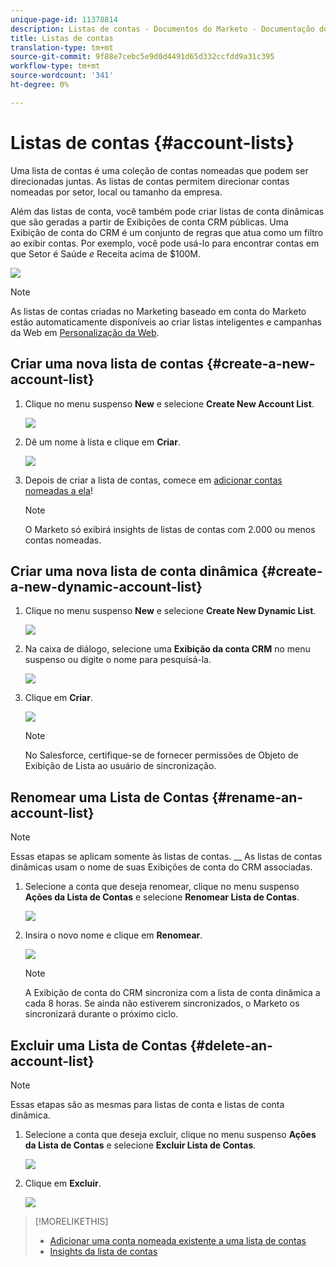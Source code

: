 ```yaml
---
unique-page-id: 11378814
description: Listas de contas - Documentos do Marketo - Documentação do produto
title: Listas de contas
translation-type: tm+mt
source-git-commit: 9f88e7cebc5e9d0d4491d65d332ccfdd9a31c395
workflow-type: tm+mt
source-wordcount: '341'
ht-degree: 0%

---
```



# Listas de contas {#account-lists}

Uma lista de contas é uma coleção de contas nomeadas que podem ser direcionadas juntas. As listas de contas permitem direcionar contas nomeadas por setor, local ou tamanho da empresa.

Além das listas de conta, você também pode criar listas de conta dinâmicas que são geradas a partir de Exibições de conta CRM públicas. Uma Exibição de conta do CRM é um conjunto de regras que atua como um filtro ao exibir contas. Por exemplo, você pode usá-lo para encontrar contas em que Setor é Saúde *e* Receita acima de $100M.

![](assets/one.png)

>[!NOTE]
>
>As listas de contas criadas no Marketing baseado em conta do Marketo estão automaticamente disponíveis ao criar listas inteligentes e campanhas da Web em [Personalização da Web](/help/marketo/product-docs/web-personalization/using-web-segments/web-segments.md).

## Criar uma nova lista de contas {#create-a-new-account-list}

1. Clique no menu suspenso **New** e selecione **Create New Account List**.

   ![](assets/1a.png)

1. Dê um nome à lista e clique em **Criar**.

   ![](assets/three-0.png)

1. Depois de criar a lista de contas, comece em [adicionar contas nomeadas a ela](/help/marketo/product-docs/target-account-management/target/named-accounts/add-an-existing-named-account-to-an-account-list.md)!

   >[!NOTE]
   >
   >O Marketo só exibirá insights de listas de contas com 2.000 ou menos contas nomeadas.

## Criar uma nova lista de conta dinâmica {#create-a-new-dynamic-account-list}

1. Clique no menu suspenso **New** e selecione **Create New Dynamic List**.

   ![](assets/1.png)

1. Na caixa de diálogo, selecione uma **Exibição da conta CRM** no menu suspenso ou digite o nome para pesquisá-la.

   ![](assets/image2017-7-18-9-48-23.png)

1. Clique em **Criar**.

   ![](assets/step4.jpg)

   >[!NOTE]
   >
   >No Salesforce, certifique-se de fornecer permissões de Objeto de Exibição de Lista ao usuário de sincronização.

## Renomear uma Lista de Contas {#rename-an-account-list}

>[!NOTE]
>
>Essas etapas se aplicam somente às listas de contas. __ As listas de contas dinâmicas usam o nome de suas Exibições de conta do CRM associadas.

1. Selecione a conta que deseja renomear, clique no menu suspenso **Ações da Lista de Contas** e selecione **Renomear Lista de Contas**.

   ![](assets/three.png)

1. Insira o novo nome e clique em **Renomear**.

   ![](assets/four.png)

   >[!NOTE]
   >
   >A Exibição de conta do CRM sincroniza com a lista de conta dinâmica a cada 8 horas. Se ainda não estiverem sincronizados, o Marketo os sincronizará durante o próximo ciclo.

## Excluir uma Lista de Contas {#delete-an-account-list}

>[!NOTE]
>
>Essas etapas são as mesmas para listas de conta e listas de conta dinâmica.

1. Selecione a conta que deseja excluir, clique no menu suspenso **Ações da Lista de Contas** e selecione **Excluir Lista de Contas**.

   ![](assets/five.png)

1. Clique em **Excluir**.

   ![](assets/six.png)

>[!MORELIKETHIS]
>
>* [Adicionar uma conta nomeada existente a uma lista de contas](/help/marketo/product-docs/target-account-management/target/named-accounts/add-an-existing-named-account-to-an-account-list.md)
>* [Insights da lista de contas](/help/marketo/product-docs/target-account-management/measure/account-list-insights.md)

